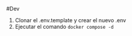 
#Dev
1. Clonar el .env.template y crear el nuevo .env
2. Ejecutar el comando ```docker compose -d```